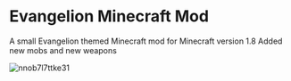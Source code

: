 Evangelion Minecraft Mod
=============

A small Evangelion themed Minecraft mod for Minecraft version 1.8
Added new mobs and new weapons

![nnob7l7ttke31](https://user-images.githubusercontent.com/7240924/123351998-64b82880-d52c-11eb-8566-c359d04d890f.png)
